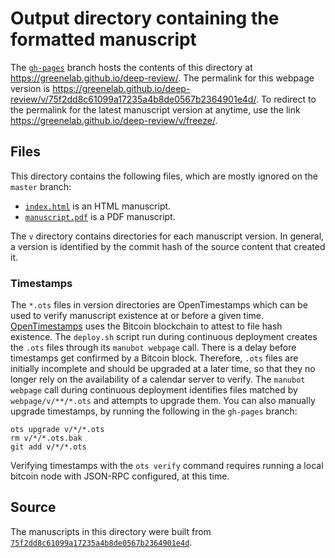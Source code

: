 # Output directory containing the formatted manuscript

The [`gh-pages`](https://github.com/greenelab/deep-review/tree/gh-pages) branch hosts the contents of this directory at <https://greenelab.github.io/deep-review/>.
The permalink for this webpage version is <https://greenelab.github.io/deep-review/v/75f2dd8c61099a17235a4b8de0567b2364901e4d/>.
To redirect to the permalink for the latest manuscript version at anytime, use the link <https://greenelab.github.io/deep-review/v/freeze/>.

## Files

This directory contains the following files, which are mostly ignored on the `master` branch:

+ [`index.html`](index.html) is an HTML manuscript.
+ [`manuscript.pdf`](manuscript.pdf) is a PDF manuscript.

The `v` directory contains directories for each manuscript version.
In general, a version is identified by the commit hash of the source content that created it.

### Timestamps

The `*.ots` files in version directories are OpenTimestamps which can be used to verify manuscript existence at or before a given time.
[OpenTimestamps](https://opentimestamps.org/) uses the Bitcoin blockchain to attest to file hash existence.
The `deploy.sh` script run during continuous deployment creates the `.ots` files through its `manubot webpage` call.
There is a delay before timestamps get confirmed by a Bitcoin block.
Therefore, `.ots` files are initially incomplete and should be upgraded at a later time, so that they no longer rely on the availability of a calendar server to verify.
The `manubot webpage` call during continuous deployment identifies files matched by `webpage/v/**/*.ots` and attempts to upgrade them.
You can also manually upgrade timestamps, by running the following in the `gh-pages` branch:

```shell
ots upgrade v/*/*.ots
rm v/*/*.ots.bak
git add v/*/*.ots
```

Verifying timestamps with the `ots verify` command requires running a local bitcoin node with JSON-RPC configured, at this time.

## Source

The manuscripts in this directory were built from
[`75f2dd8c61099a17235a4b8de0567b2364901e4d`](https://github.com/greenelab/deep-review/commit/75f2dd8c61099a17235a4b8de0567b2364901e4d).
